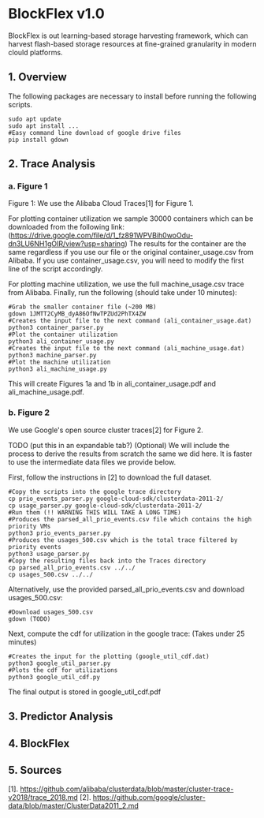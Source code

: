 # BlockFlex v1.0

BlockFlex is out learning-based storage harvesting framework, which can harvest flash-based storage resources at fine-grained granularity in modern clould platforms.

## 1. Overview
The following packages are necessary to install before running the following scripts.
```shell
sudo apt update
sudo apt install ...
#Easy command line download of google drive files
pip install gdown
```

## 2. Trace Analysis
### a. Figure 1
Figure 1:
We use the Alibaba Cloud Traces[1] for Figure 1.

For plotting container utilization we sample 30000 containers which can be downloaded from the following link: (https://drive.google.com/file/d/1_fz891WPVBih0woOdu-dn3LU6NH1gOIR/view?usp=sharing) The results for the container are the same regardless if you use our file or the original container_usage.csv from Alibaba. If you use container_usage.csv, you will need to modify the first line of the script accordingly. 

For plotting machine utilization, we use the full machine_usage.csv trace from Alibaba.
Finally, run the following (should take under 10 minutes):
```shell
#Grab the smaller container file (~200 MB)
gdown 1JMTT2CyMB_dyA86OfNwTPZUd2PhTX4ZW
#Creates the input file to the next command (ali_container_usage.dat)
python3 container_parser.py 
#Plot the container utilization
python3 ali_container_usage.py
#Creates the input file to the next command (ali_machine_usage.dat)
python3 machine_parser.py 
#Plot the machine utilization
python3 ali_machine_usage.py
```
This will create Figures 1a and 1b in ali_container_usage.pdf and ali_machine_usage.pdf.

### b. Figure 2
We use Google's open source cluster traces[2] for Figure 2.

TODO (put this in an expandable tab?)
(Optional) We will include the process to derive the results from scratch the same we did here. It is faster to use the intermediate data files we provide below.

First, follow the instructions in [2] to download the full dataset.
```shell
#Copy the scripts into the google trace directory
cp prio_events_parser.py google-cloud-sdk/clusterdata-2011-2/
cp usage_parser.py google-cloud-sdk/clusterdata-2011-2/
#Run them (!! WARNING THIS WILL TAKE A LONG TIME)
#Produces the parsed_all_prio_events.csv file which contains the high priority VMs
python3 prio_events_parser.py
#Produces the usages_500.csv which is the total trace filtered by priority events
python3 usage_parser.py
#Copy the resulting files back into the Traces directory
cp parsed_all_prio_events.csv ../../
cp usages_500.csv ../../
```

Alternatively, use the provided parsed_all_prio_events.csv and download usages_500.csv:
```shell
#Download usages_500.csv
gdown (TODO)
```
Next, compute the cdf for utilization in the google trace:
(Takes under 25 minutes)
```shell
#Creates the input for the plotting (google_util_cdf.dat)
python3 google_util_parser.py 
#Plots the cdf for utilizations
python3 google_util_cdf.py
```
The final output is stored in google_util_cdf.pdf


## 3. Predictor Analysis


## 4. BlockFlex


## 5. Sources
[1]. https://github.com/alibaba/clusterdata/blob/master/cluster-trace-v2018/trace_2018.md
[2]. https://github.com/google/cluster-data/blob/master/ClusterData2011_2.md